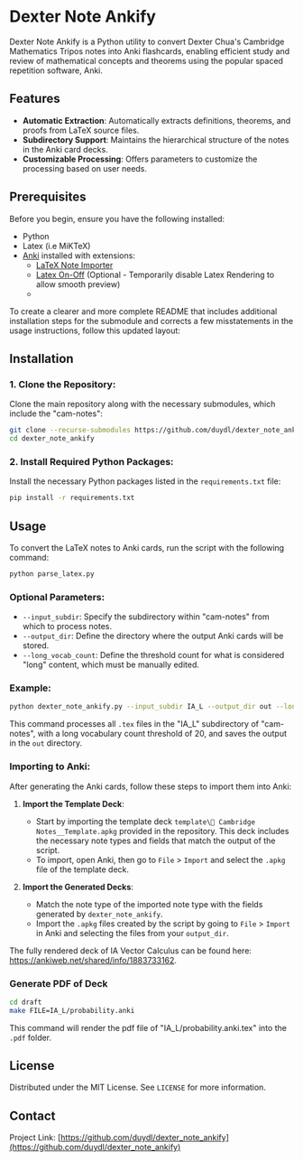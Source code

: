 # Dexter Note Ankify

Dexter Note Ankify is a Python utility to convert Dexter Chua's Cambridge Mathematics Tripos notes into Anki flashcards, enabling efficient study and review of mathematical concepts and theorems using the popular spaced repetition software, Anki.

## Features

- **Automatic Extraction**: Automatically extracts definitions, theorems, and proofs from LaTeX source files.
- **Subdirectory Support**: Maintains the hierarchical structure of the notes in the Anki card decks.
- **Customizable Processing**: Offers parameters to customize the processing based on user needs.

## Prerequisites

Before you begin, ensure you have the following installed:
- Python
- Latex (i.e MiKTeX)
- [Anki](https://apps.ankiweb.net/) installed with extensions:
  - [LaTeX Note Importer](https://ankiweb.net/shared/info/1199027445)
  - [Latex On-Off](https://ankiweb.net/shared/info/2083624459) (Optional - Temporarily disable Latex Rendering to allow smooth preview)
  - 

To create a clearer and more complete README that includes additional installation steps for the submodule and corrects a few misstatements in the usage instructions, follow this updated layout:

## Installation

### 1. **Clone the Repository:**
   Clone the main repository along with the necessary submodules, which include the "cam-notes":
   ```bash
   git clone --recurse-submodules https://github.com/duydl/dexter_note_ankify.git
   cd dexter_note_ankify
   ```

### 2. **Install Required Python Packages:**
   Install the necessary Python packages listed in the `requirements.txt` file:
   ```bash
   pip install -r requirements.txt
   ```

## Usage

To convert the LaTeX notes to Anki cards, run the script with the following command:

```bash
python parse_latex.py
```

### Optional Parameters:
- `--input_subdir`: Specify the subdirectory within "cam-notes" from which to process notes.
- `--output_dir`: Define the directory where the output Anki cards will be stored.
- `--long_vocab_count`: Define the threshold count for what is considered "long" content, which must be manually edited.

### Example:

```bash
python dexter_note_ankify.py --input_subdir IA_L --output_dir out --long_vocab_count 20
```

This command processes all `.tex` files in the "IA_L" subdirectory of "cam-notes", with a long vocabulary count threshold of 20, and saves the output in the `out` directory.

### Importing to Anki:

After generating the Anki cards, follow these steps to import them into Anki:

1. **Import the Template Deck**:
   - Start by importing the template deck `template\📜 Cambridge Notes__Template.apkg` provided in the repository. This deck includes the necessary note types and fields that match the output of the script.
   - To import, open Anki, then go to `File` > `Import` and select the `.apkg` file of the template deck.

2. **Import the Generated Decks**:
   - Match the note type of the imported note type with the fields generated by `dexter_note_ankify`.
   - Import the `.apkg` files created by the script by going to `File` > `Import` in Anki and selecting the files from your `output_dir`.

The fully rendered deck of IA Vector Calculus can be found here: https://ankiweb.net/shared/info/1883733162.

### Generate PDF of Deck

```bash
cd draft
make FILE=IA_L/probability.anki
```

This command will render the pdf file of "IA_L/probability.anki.tex" into the `.pdf` folder.

## License

Distributed under the MIT License. See `LICENSE` for more information.

## Contact

Project Link: [https://github.com/duydl/dexter_note_ankify](https://github.com/duydl/dexter_note_ankify)